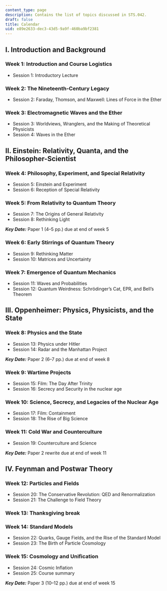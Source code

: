 ```yaml
---
content_type: page
description: Contains the list of topics discussed in STS.042.
draft: false
title: Calendar
uid: e89e2633-dec3-43d5-9a9f-460ba9bf2381
---
```

## I. Introduction and Background 

### Week 1: Introduction and Course Logistics 

- Session 1: Introductory Lecture 

### Week 2: The Nineteenth-Century Legacy 

- Session 2: Faraday, Thomson, and Maxwell: Lines of Force in the Ether 

### Week 3: Electromagnetic Waves and the Ether 

- Session 3: Worldviews, Wranglers, and the Making of Theoretical Physicists 
- Session 4: Waves in the Ether  

## II. Einstein: Relativity, Quanta, and the Philosopher-Scientist 

### Week 4: Philosophy, Experiment, and Special Relativity 

- Session 5: Einstein and Experiment 
- Session 6: Reception of Special Relativity 

### Week 5: From Relativity to Quantum Theory 

- Session 7: The Origins of General Relativity 
- Session 8: Rethinking Light 

***Key Date:*** Paper 1 (4–5 pp.) due at end of week 5

### Week 6: Early Stirrings of Quantum Theory 

- Session 9: Rethinking Matter 
- Session 10: Matrices and Uncertainty 

### Week 7: Emergence of Quantum Mechanics 

- Session 11: Waves and Probabilities 
- Session 12: Quantum Weirdness: Schrödinger’s Cat, EPR, and Bell’s Theorem  

## III. Oppenheimer: Physics, Physicists, and the State 

### Week 8: Physics and the State 

- Session 13: Physics under Hitler 
- Session 14: Radar and the Manhattan Project 

***Key Date:*** Paper 2 (6–7 pp.) due at end of week 8

### Week 9: Wartime Projects 

- Session 15: Film: The Day After Trinity 
- Session 16: Secrecy and Security in the nuclear age 

### Week 10: Science, Secrecy, and Legacies of the Nuclear Age 

- Session 17: Film: Containment 
- Session 18: The Rise of Big Science 

### Week 11: Cold War and Counterculture 

- Session 19: Counterculture and Science 

***Key Date:*** Paper 2 rewrite due at end of week 11 

## IV. Feynman and Postwar Theory 

### Week 12: Particles and Fields 

- Session 20: The Conservative Revolution: QED and Renormalization 
- Session 21: The Challenge to Field Theory 

### Week 13: Thanksgiving break

### Week 14: Standard Models 

- Session 22: Quarks, Gauge Fields, and the Rise of the Standard Model 
- Session 23: The Birth of Particle Cosmology 

### Week 15: Cosmology and Unification 

- Session 24: Cosmic Inflation 
- Session 25: Course summary

***Key Date:*** Paper 3 (10–12 pp.) due at end of week 15